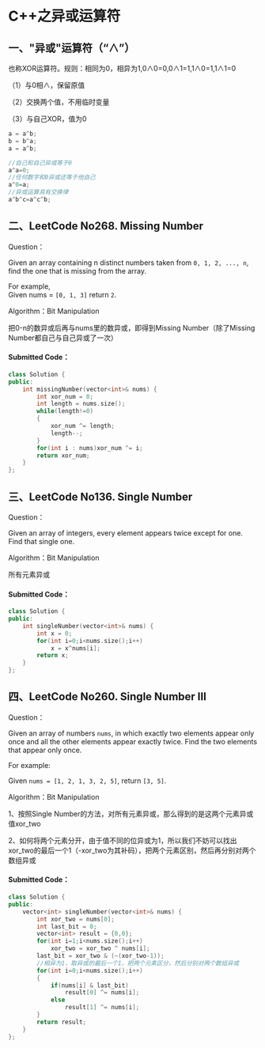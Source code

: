# C++之异或运算符

## 一、"异或"运算符（“∧”）

也称XOR运算符。规则：相同为0，相异为1,0∧0=0,0∧1=1,1∧0=1,1∧1=0


（1）与0相∧，保留原值

（2）交换两个值，不用临时变量 

（3）与自己XOR，值为0
```cpp
a = a^b;
b = b^a;
a = a^b;

//自己和自己异或等于0
a^a=0;
//任何数字和0异或还等于他自己
a^0=a;
//异或运算具有交换律
a^b^c=a^c^b;
```

## 二、LeetCode No268\. Missing Number

Question：

Given an array containing n distinct numbers taken from `0, 1, 2, ..., n`, find the one that is missing from the array.

For example,  
Given nums = `[0, 1, 3]` return `2`.

Algorithm：Bit Manipulation

把0-n的数异或后再与nums里的数异或，即得到Missing Number（除了Missing Number都自己与自己异或了一次）

#### Submitted Code：

```cpp
class Solution {
public:
    int missingNumber(vector<int>& nums) {
        int xor_num = 0;
        int length = nums.size();
        while(length!=0)
        {
            xor_num ^= length;
            length--;
        }
        for(int i : nums)xor_num ^= i;
        return xor_num;
    }
};
```

## 三、LeetCode No136\. Single Number

Question：

Given an array of integers, every element appears twice except for one. Find that single one.

Algorithm：Bit Manipulation

所有元素异或

#### Submitted Code：

```cpp
class Solution {
public:
    int singleNumber(vector<int>& nums) {
        int x = 0;
        for(int i=0;i<nums.size();i++)
            x = x^nums[i];
        return x;
    }
};
```

## 四、LeetCode No260\. Single Number III

Question：

Given an array of numbers `nums`, in which exactly two elements appear only once and all the other elements appear exactly twice. Find the two elements that appear only once.

For example:

Given `nums = [1, 2, 1, 3, 2, 5]`, return `[3, 5]`.

Algorithm：Bit Manipulation

1、按照Single Number的方法，对所有元素异或，那么得到的是这两个元素异或值xor\_two

2、如何将两个元素分开，由于值不同的位异或为1，所以我们不妨可以找出xor\_two的最后一个1（-xor\_two为其补码），把两个元素区别，然后再分别对两个数组异或

#### Submitted Code：

```cpp
class Solution {
public:
    vector<int> singleNumber(vector<int>& nums) {
        int xor_two = nums[0];
        int last_bit = 0;
        vector<int> result = {0,0};
        for(int i=1;i<nums.size();i++)
            xor_two = xor_two ^ nums[i];
        last_bit = xor_two & (~(xor_two-1)); 
        //相异为1，取异或的最后一个1，把两个元素区分，然后分别对两个数组异或
        for(int i=0;i<nums.size();i++)
        {
            if(nums[i] & last_bit)
                result[0] ^= nums[i];
            else
                result[1] ^= nums[i];
        }
        return result;
    }
};
```
